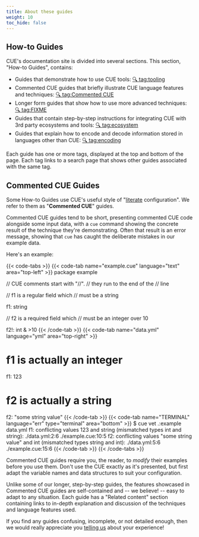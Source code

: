 ```yaml
---
title: About these guides
weight: 10
toc_hide: false
---
```


## How-to Guides

CUE's documentation site is divided into several sections. This section,
"How-to Guides", contains:

- Guides that demonstrate how to use CUE tools:
  [&#x1F50D;&nbsp;tag:tooling](TODO)
- Commented CUE guides that briefly illustrate CUE language features and
  techniques:
  [&#x1F50D;&nbsp;tag:Commented CUE](TODO)
- Longer form guides that show how to use more advanced techniques:
  [&#x1F50D;&nbsp;tag:FIXME](TODO)
- Guides that contain step-by-step instructions for integrating CUE with 3rd
  party ecosystems and tools:
  [&#x1F50D;&nbsp;tag:ecosystem](TODO)
- Guides that explain how to encode and decode information stored in languages
  other than CUE:
  [&#x1F50D;&nbsp;tag:encoding](TODO)

Each guide has one or more tags, displayed at the top and bottom of the page.
Each tag links to a search page that shows other guides associated with the
same tag.

## Commented CUE Guides

Some How-to Guides use CUE's useful style of
"[literate](https://en.wikipedia.org/wiki/Literate_programming) configuration".
We refer to them as "**Commented CUE**" guides.

Commented CUE guides tend to be short, presenting commented CUE code alongside
some input data, with a `cue` command showing the concrete result of the
technique they're demonstrating. Often that result is an error message, showing
that `cue` has caught the deliberate mistakes in our example data.

Here's an example:

{{< code-tabs >}}
{{< code-tab name="example.cue" language="text"  area="top-left" >}}
package example

// CUE comments start with "//".
// they run to the end of the
// line

// f1 is a regular field which
// must be a string

f1: string

// f2 is a required field which
// must be an integer over 10

f2!: int & >10
{{< /code-tab >}}
{{< code-tab name="data.yml" language="yml"  area="top-right" >}}
# f1 is actually an integer
f1: 123

# f2 is actually a string
f2: "some string value"
{{< /code-tab >}}
{{< code-tab name="TERMINAL" language="err" type="terminal" area="bottom" >}}
$ cue vet .:example data.yml
f1: conflicting values 123 and string (mismatched types int and string):
    ./data.yml:2:6
    ./example.cue:10:5
f2: conflicting values "some string value" and int (mismatched types string and int):
    ./data.yml:5:6
    ./example.cue:15:6
{{< /code-tab >}}
{{< /code-tabs >}}

Commented CUE guides require you, the reader, to *modify* their examples
before you use them. Don't use the CUE exactly as it's presented, but first
adapt the variable names and data structures to suit your configuration.

Unlike some of our longer, step-by-step guides, the features showcased in
Commented CUE guides are self-contained and -- we believe! -- easy to adapt to
any situation. Each guide has a "Related content" section containing links to
in-depth explanation and discussion of the techniques and language features
used.

If you find any guides confusing, incomplete, or not detailed enough, then we
would really appreciate you [telling us](FIXME:docs-and-content-bug-tracker)
about your experience!
